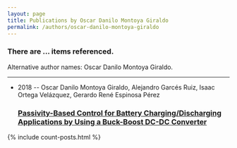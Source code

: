 ```yaml
---
layout: page
title: Publications by Oscar Danilo Montoya Giraldo
permalink: /authors/oscar-danilo-montoya-giraldo
---
```


<h3 id="number-posts">There are ... items referenced.</h3>
<p id='info-authors'>Alternative author names: Oscar Danilo Montoya Giraldo.</p>
<hr />
<ul class="post-list">
<li><span class='post-meta'>2018 -- Oscar Danilo Montoya Giraldo, Alejandro Garcés Ruiz, Isaac Ortega Velázquez, Gerardo René Espinosa Pérez</span><h3><a class='post-link' href="{{ site.baseurl }}/passivity-based-control-for-battery-charging-discharging-applications-by-using-a-buck-boost-dc-dc-converter">Passivity-Based Control for Battery Charging/Discharging Applications by Using a Buck-Boost DC-DC Converter</a></h3></li>

</ul>
{% include count-posts.html %}
